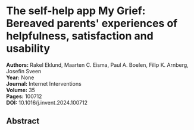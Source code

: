 # The self-help app My Grief: Bereaved parents' experiences of helpfulness, satisfaction and usability

**Authors:** Rakel Eklund, Maarten C. Eisma, Paul A. Boelen, Filip K. Arnberg, Josefin Sveen  
**Year:** None  
**Journal:** Internet Interventions  
**Volume:** 35  
**Pages:** 100712  
**DOI:** 10.1016/j.invent.2024.100712  

## Abstract


